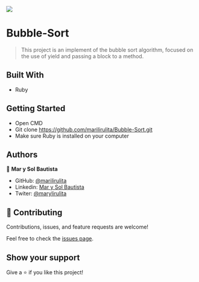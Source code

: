 ![](https://img.shields.io/badge/Microverse-blueviolet)

# Bubble-Sort

> This project is an implement of the bubble sort algorithm, focused on the use of yield and passing a block to a method.

## Built With

- Ruby

## Getting Started
- Open CMD
- Git clone https://github.com/marilirulita/Bubble-Sort.git
- Make sure Ruby is installed on your computer

## Authors

👤 **Mar y Sol Bautista**

- GitHub: [@marilirulita](https://github.com/marilirulita)
- Linkedin: [Mar y Sol Bautista](https://www.linkedin.com/in/mar-y-sol-bautista-alvarez-5a6894151/)
- Twiter: [@marylirulita](https://twitter.com/marylirulita)


## 🤝 Contributing

Contributions, issues, and feature requests are welcome!

Feel free to check the [issues page](https://github.com/marilirulita/Bubble-Sort/issues).

## Show your support

Give a ⭐️ if you like this project!
